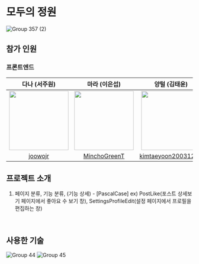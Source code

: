 # 모두의 정원
![Group 357 (2)](https://user-images.githubusercontent.com/19889463/222959125-f35ad7f9-f3a9-4d3b-9d8c-496e14724b74.png)

## 참가 인원
### 프론트엔드
|다나 (서주원)|마라 (이은섭)|양털 (김태윤)|펭귄 (오진영)|
|:------:|:---:|:------:|:---:|
| <img width="160px" src="https://avatars.githubusercontent.com/u/85955988?v=4"/> | <img width="160px" src="https://avatars.githubusercontent.com/u/107783650?v=4"/> | <img width="160px" src="https://avatars.githubusercontent.com/u/19889463?v=4"/> | <img width="160px" src="https://avatars.githubusercontent.com/u/99639919?v=4"/> |
|[joowojr](https://github.com/joowojr)|[MinchoGreenT](https://github.com/MinchoGreenT)|[kimtaeyoon20031220](https://github.com/kimtaeyoon20031220)|[OJOJIN](https://github.com/OJOJIN)|

## 프로젝트 소개
1. 페이지 분류, 기능 분류, (기능 상세) - [PascalCase] ex) PostLike(포스트 상세보기 페이지에서 좋아요 수 보기 창), SettingsProfileEdit(설정 페이지에서 프로필을 편집하는 창)
<br/>

## 사용한 기술

![Group 44]({https://user-images.githubusercontent.com/19889463/222959028-26047167-5bad-44b9-9b61-5ac5760278d1.png}#gh-light-mode-only)
![Group 45]({https://user-images.githubusercontent.com/19889463/222959639-9563dd1c-9325-49eb-b730-b3eb1cd84f7c.png}#gh-dark-mode-only)
